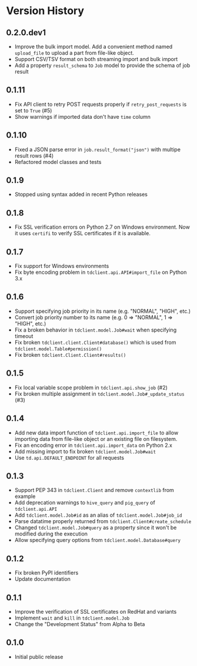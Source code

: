 # Version History

## 0.2.0.dev1

* Improve the bulk import model. Add a convenient method named `upload_file` to upload a part from file-like object.
* Support CSV/TSV format on both streaming import and bulk import
* Add a property `result_schema` to `Job` model to provide the schema of job result

## 0.1.11

* Fix API client to retry POST requests properly if `retry_post_requests` is set to `True` (#5)
* Show warnings if imported data don't have `time` column

## 0.1.10

* Fixed a JSON parse error in `job.result_format("json")` with multipe result rows (#4)
* Refactored model classes and tests

## 0.1.9

* Stopped using syntax added in recent Python releases

## 0.1.8

* Fix SSL verification errors on Python 2.7 on Windows environment.
  Now it uses `certifi` to verify SSL certificates if it is available.

## 0.1.7

* Fix support for Windows environments
* Fix byte encoding problem in `tdclient.api.API#import_file` on Python 3.x

## 0.1.6

* Support specifying job priority in its name (e.g. "NORMAL", "HIGH", etc.)
* Convert job priority number to its name (e.g. 0 => "NORMAL", 1 => "HIGH", etc.)
* Fix a broken behavior in `tdclient.model.Job#wait` when specifying timeout
* Fix broken `tdclient.client.Client#database()` which is used from `tdclient.model.Table#permission()`
* Fix broken `tdclient.Client.Client#results()`

## 0.1.5

* Fix local variable scope problem in `tdclient.api.show_job` (#2)
* Fix broken multiple assignment in `tdclient.model.Job#_update_status` (#3)

## 0.1.4

* Add new data import function of `tdclient.api.import_file` to allow importing data from
  file-like object or an existing file on filesystem.
* Fix an encoding error in `tdclient.api.import_data` on Python 2.x
* Add missing import to fix broken `tdclient.model.Job#wait`
* Use `td.api.DEFAULT_ENDPOINT` for all requests

## 0.1.3

* Support PEP 343 in `tdclient.Client` and remove `contextlib` from example
* Add deprecation warnings to `hive_query` and `pig_query` of `tdclient.api.API`
* Add `tdclient.model.Job#id` as an alias of `tdclient.model.Job#job_id`
* Parse datatime properly returned from `tdclient.Client#create_schedule`
* Changed `tdclient.model.Job#query` as a property since it won't be modified during the execution
* Allow specifying query options from `tdclient.model.Database#query`

## 0.1.2

* Fix broken PyPI identifiers
* Update documentation

## 0.1.1

* Improve the verification of SSL certificates on RedHat and variants
* Implement `wait` and `kill` in `tdclient.model.Job`
* Change the "Development Status" from Alpha to Beta

## 0.1.0

* Initial public release
